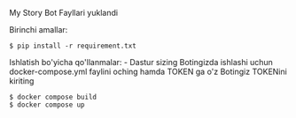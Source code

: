 My Story Bot Fayllari yuklandi

Birinchi amallar:

    $ pip install -r requirement.txt

Ishlatish bo'yicha qo'llanmalar:
    - Dastur sizing Botingizda ishlashi uchun docker-compose.yml faylini oching hamda TOKEN ga o'z Botingiz TOKENini kiriting

    $ docker compose build
    $ docker compose up
